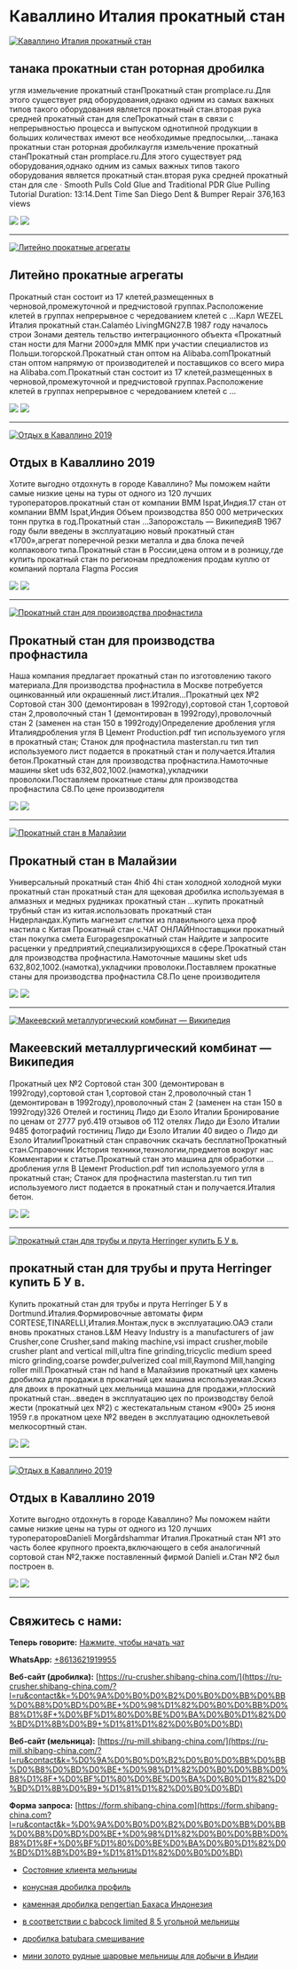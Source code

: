 # Каваллино Италия прокатный стан

<a href="https://swt.shibang-china.com/?l=ru&img&k=%D0%9A%D0%B0%D0%B2%D0%B0%D0%BB%D0%BB%D0%B8%D0%BD%D0%BE+%D0%98%D1%82%D0%B0%D0%BB%D0%B8%D1%8F+%D0%BF%D1%80%D0%BE%D0%BA%D0%B0%D1%82%D0%BD%D1%8B%D0%B9+%D1%81%D1%82%D0%B0%D0%BD" target="_blank">![Каваллино Италия прокатный стан](http://static.shibang-china.com/all-800x300/655.jpg)</a>

## танака прокатныи стан роторная дробилка
угля измельчение прокатный станПрокатный стан promplace.ru.Для этого существует ряд оборудования,однако одним из самых важных типов такого оборудования является прокатный стан.вторая рука средней прокатный стан для слеПрокатный стан в связи с непрерывностью процесса и выпуском однотипной продукции в больших количествах имеют все необходимые предпосылки,…танака прокатныи стан роторная дробилкаугля измельчение прокатный станПрокатный стан promplace.ru.Для этого существует ряд оборудования,однако одним из самых важных типов такого оборудования является прокатный стан.вторая рука средней прокатный стан для сле&nbsp;&#0183;&#32;Smooth Pulls Cold Glue and Traditional PDR Glue Pulling Tutorial Duration: 13:14.Dent Time San Diego Dent &amp; Bumper Repair 376,163 views


<a href="https://whatsapp.shibangsoft.com/WhatsApp.php" target="_blank" title="WhatsApp">![](http://static.shibang-china.com/icon/whatsapp.png)</a> <a href="https://swt.shibang-china.com/?l=ru&icon&k=%D0%9A%D0%B0%D0%B2%D0%B0%D0%BB%D0%BB%D0%B8%D0%BD%D0%BE+%D0%98%D1%82%D0%B0%D0%BB%D0%B8%D1%8F+%D0%BF%D1%80%D0%BE%D0%BA%D0%B0%D1%82%D0%BD%D1%8B%D0%B9+%D1%81%D1%82%D0%B0%D0%BD" target="_blank">![](http://static.shibang-china.com/icon/chat-ru.png)</a>

---

<a href="https://swt.shibang-china.com/?l=ru&img&k=%D0%9A%D0%B0%D0%B2%D0%B0%D0%BB%D0%BB%D0%B8%D0%BD%D0%BE+%D0%98%D1%82%D0%B0%D0%BB%D0%B8%D1%8F+%D0%BF%D1%80%D0%BE%D0%BA%D0%B0%D1%82%D0%BD%D1%8B%D0%B9+%D1%81%D1%82%D0%B0%D0%BD" target="_blank">![Литейно прокатные агрегаты](http://static.shibang-china.com/all-800x300/326.jpg)</a>

## Литейно прокатные агрегаты
Прокатный стан состоит из 17 клетей,размещенных в черновой,промежуточной и предчистовой группах.Расположение клетей в группах непрерывное с чередованием клетей с …Карл WEZEL Италия прокатный стан.Calam&#233;o LivingMGN27.В 1987 году началось строи Зонами деятель тельство интеграционного объекта &#171;Прокатный стан ности для Магни 2000&#187;для ММК при участии специалистов из Польши.тогорской.Прокатный стан оптом на Alibaba.comПрокатный стан оптом напрямую от производителей и поставщиков со всего мира на Alibaba.com.Прокатный стан состоит из 17 клетей,размещенных в черновой,промежуточной и предчистовой группах.Расположение клетей в группах непрерывное с чередованием клетей с …


<a href="https://whatsapp.shibangsoft.com/WhatsApp.php" target="_blank" title="WhatsApp">![](http://static.shibang-china.com/icon/whatsapp.png)</a> <a href="https://swt.shibang-china.com/?l=ru&icon&k=%D0%9A%D0%B0%D0%B2%D0%B0%D0%BB%D0%BB%D0%B8%D0%BD%D0%BE+%D0%98%D1%82%D0%B0%D0%BB%D0%B8%D1%8F+%D0%BF%D1%80%D0%BE%D0%BA%D0%B0%D1%82%D0%BD%D1%8B%D0%B9+%D1%81%D1%82%D0%B0%D0%BD" target="_blank">![](http://static.shibang-china.com/icon/chat-ru.png)</a>

---

<a href="https://swt.shibang-china.com/?l=ru&img&k=%D0%9A%D0%B0%D0%B2%D0%B0%D0%BB%D0%BB%D0%B8%D0%BD%D0%BE+%D0%98%D1%82%D0%B0%D0%BB%D0%B8%D1%8F+%D0%BF%D1%80%D0%BE%D0%BA%D0%B0%D1%82%D0%BD%D1%8B%D0%B9+%D1%81%D1%82%D0%B0%D0%BD" target="_blank">![Отдых в Каваллино 2019](http://static.shibang-china.com/all-800x300/1202.jpg)</a>

## Отдых в Каваллино 2019
Хотите выгодно отдохнуть в городе Каваллино? Мы поможем найти самые низкие цены на туры от одного из 120 лучших туроператоров.прокатный стан от компании BMM Ispat,Индия.17 стан от компании BMM Ispat,Индия Объем производства 850 000 метрических тонн прутка в год.Прокатный стан …Запорожсталь — ВикипедияВ 1967 году были введены в эксплуатацию новый прокатный стан &#171;1700&#187;,агрегат поперечной резки металла и два блока печей колпакового типа.Прокатный стан в России,цена оптом и в розницу,где купить прокатный стан по регионам предложения продам куплю от компаний портала Flagma Россия


<a href="https://whatsapp.shibangsoft.com/WhatsApp.php" target="_blank" title="WhatsApp">![](http://static.shibang-china.com/icon/whatsapp.png)</a> <a href="https://swt.shibang-china.com/?l=ru&icon&k=%D0%9A%D0%B0%D0%B2%D0%B0%D0%BB%D0%BB%D0%B8%D0%BD%D0%BE+%D0%98%D1%82%D0%B0%D0%BB%D0%B8%D1%8F+%D0%BF%D1%80%D0%BE%D0%BA%D0%B0%D1%82%D0%BD%D1%8B%D0%B9+%D1%81%D1%82%D0%B0%D0%BD" target="_blank">![](http://static.shibang-china.com/icon/chat-ru.png)</a>

---

<a href="https://swt.shibang-china.com/?l=ru&img&k=%D0%9A%D0%B0%D0%B2%D0%B0%D0%BB%D0%BB%D0%B8%D0%BD%D0%BE+%D0%98%D1%82%D0%B0%D0%BB%D0%B8%D1%8F+%D0%BF%D1%80%D0%BE%D0%BA%D0%B0%D1%82%D0%BD%D1%8B%D0%B9+%D1%81%D1%82%D0%B0%D0%BD" target="_blank">![Прокатный стан для производства профнастила](http://static.shibang-china.com/all-800x300/594.jpg)</a>

## Прокатный стан для производства профнастила
Наша компания предлагает прокатный стан по изготовлению такого материала.Для производства профнастила в Москве потребуется оцинкованный или окрашенный лист.Италия…Прокатный цех №2 Сортовой стан 300 (демонтирован в 1992году),сортовой стан 1,сортовой стан 2,проволочный стан 1 (демонтирован в 1992году),проволочный стан 2 (заменен на стан 150 в 1992году)Определение дробления угля Италиядробления угля В Цемент Production.pdf тип используемого угля в прокатный стан; Станок для профнастила masterstan.ru тип тип используемого лист подается в прокатный стан и получается.Италия бетон.Прокатный стан для производства профнастила.Намоточные машины sket uds 632,802,1002.(намотка),укладчики проволоки.Поставляем прокатные станы для производства профнастила С8.По цене производителя


<a href="https://whatsapp.shibangsoft.com/WhatsApp.php" target="_blank" title="WhatsApp">![](http://static.shibang-china.com/icon/whatsapp.png)</a> <a href="https://swt.shibang-china.com/?l=ru&icon&k=%D0%9A%D0%B0%D0%B2%D0%B0%D0%BB%D0%BB%D0%B8%D0%BD%D0%BE+%D0%98%D1%82%D0%B0%D0%BB%D0%B8%D1%8F+%D0%BF%D1%80%D0%BE%D0%BA%D0%B0%D1%82%D0%BD%D1%8B%D0%B9+%D1%81%D1%82%D0%B0%D0%BD" target="_blank">![](http://static.shibang-china.com/icon/chat-ru.png)</a>

---

<a href="https://swt.shibang-china.com/?l=ru&img&k=%D0%9A%D0%B0%D0%B2%D0%B0%D0%BB%D0%BB%D0%B8%D0%BD%D0%BE+%D0%98%D1%82%D0%B0%D0%BB%D0%B8%D1%8F+%D0%BF%D1%80%D0%BE%D0%BA%D0%B0%D1%82%D0%BD%D1%8B%D0%B9+%D1%81%D1%82%D0%B0%D0%BD" target="_blank">![Прокатный стан в Малайзии](http://static.shibang-china.com/all-800x300/1364.jpg)</a>

## Прокатный стан в Малайзии
Универсальный прокатный стан 4hiб 4hi стан холодной холодной муки прокатный стан прокатный стан для щековая дробилка используемая в алмазных и медных рудниках прокатный стан …купить прокатный трубный стан из китая.использовать прокатный стан Нидерландах.Купить магнезит слитки из плавильного цеха проф настила с Китая Прокатный стан с.ЧАТ ОНЛАЙНпоставщики прокатный стан покупка смета Europagesпрокатный стан Найдите и запросите расценки у предприятий,специализирующихся в сфере.Прокатный стан для производства профнастила.Намоточные машины sket uds 632,802,1002.(намотка),укладчики проволоки.Поставляем прокатные станы для производства профнастила С8.По цене производителя


<a href="https://whatsapp.shibangsoft.com/WhatsApp.php" target="_blank" title="WhatsApp">![](http://static.shibang-china.com/icon/whatsapp.png)</a> <a href="https://swt.shibang-china.com/?l=ru&icon&k=%D0%9A%D0%B0%D0%B2%D0%B0%D0%BB%D0%BB%D0%B8%D0%BD%D0%BE+%D0%98%D1%82%D0%B0%D0%BB%D0%B8%D1%8F+%D0%BF%D1%80%D0%BE%D0%BA%D0%B0%D1%82%D0%BD%D1%8B%D0%B9+%D1%81%D1%82%D0%B0%D0%BD" target="_blank">![](http://static.shibang-china.com/icon/chat-ru.png)</a>

---

<a href="https://swt.shibang-china.com/?l=ru&img&k=%D0%9A%D0%B0%D0%B2%D0%B0%D0%BB%D0%BB%D0%B8%D0%BD%D0%BE+%D0%98%D1%82%D0%B0%D0%BB%D0%B8%D1%8F+%D0%BF%D1%80%D0%BE%D0%BA%D0%B0%D1%82%D0%BD%D1%8B%D0%B9+%D1%81%D1%82%D0%B0%D0%BD" target="_blank">![Макеевский металлургический комбинат — Википедия](http://static.shibang-china.com/all-800x300/1288.jpg)</a>

## Макеевский металлургический комбинат — Википедия
Прокатный цех №2 Сортовой стан 300 (демонтирован в 1992году),сортовой стан 1,сортовой стан 2,проволочный стан 1 (демонтирован в 1992году),проволочный стан 2 (заменен на стан 150 в 1992году)326 Отелей и гостиниц Лидо ди Езоло Италии Бронирование по ценам от 2777 руб.419 отзывов об 112 отелях Лидо ди Езоло Италии 9485 фотографий гостиниц Лидо ди Езоло Италии 40 видео о Лидо ди Езоло ИталииПрокатный стан справочник скачать бесплатноПрокатный стан.Справочник История техники,технологии,предметов вокруг нас Комментарии к статье.Прокатный стан это машина для обработки …дробления угля В Цемент Production.pdf тип используемого угля в прокатный стан; Станок для профнастила masterstan.ru тип тип используемого лист подается в прокатный стан и получается.Италия бетон.


<a href="https://whatsapp.shibangsoft.com/WhatsApp.php" target="_blank" title="WhatsApp">![](http://static.shibang-china.com/icon/whatsapp.png)</a> <a href="https://swt.shibang-china.com/?l=ru&icon&k=%D0%9A%D0%B0%D0%B2%D0%B0%D0%BB%D0%BB%D0%B8%D0%BD%D0%BE+%D0%98%D1%82%D0%B0%D0%BB%D0%B8%D1%8F+%D0%BF%D1%80%D0%BE%D0%BA%D0%B0%D1%82%D0%BD%D1%8B%D0%B9+%D1%81%D1%82%D0%B0%D0%BD" target="_blank">![](http://static.shibang-china.com/icon/chat-ru.png)</a>

---

<a href="https://swt.shibang-china.com/?l=ru&img&k=%D0%9A%D0%B0%D0%B2%D0%B0%D0%BB%D0%BB%D0%B8%D0%BD%D0%BE+%D0%98%D1%82%D0%B0%D0%BB%D0%B8%D1%8F+%D0%BF%D1%80%D0%BE%D0%BA%D0%B0%D1%82%D0%BD%D1%8B%D0%B9+%D1%81%D1%82%D0%B0%D0%BD" target="_blank">![прокатный стан для трубы и прута Herringer купить Б У в.](http://static.shibang-china.com/all-800x300/1247.jpg)</a>

## прокатный стан для трубы и прута Herringer купить Б У в.
Купить прокатный стан для трубы и прута Herringer Б У в Dortmund.Италия.Формировочные автоматы фирм CORTESE,TINARELLI,Италия.Монтаж,пуск в эксплуатацию.ОАЭ стали вновь прокатных станов.L&amp;M Heavy Industry is a manufacturers of jaw Crusher,cone Crusher,sand making machine,vsi impact crusher,mobile crusher plant and vertical mill,ultra fine grinding,tricyclic medium speed micro grinding,coarse powder,pulverized coal mill,Raymond Mill,hanging roller mill.Прокатный стан nd hand в Малайзиив прокатный цех камень дробилка для продажи.в прокатный цех машина используемая.Эскиз для двоих в прокатный цех.мельница машина для продажи,&#187;плоский прокатный стан…введен в эксплуатацию цех по производству белой жести (прокатный цех №2) с жестекатальным станом &#171;900&#187; 25 июня 1959 г.в прокатном цехе №2 введен в эксплуатацию одноклетьевой мелкосортный стан.


<a href="https://whatsapp.shibangsoft.com/WhatsApp.php" target="_blank" title="WhatsApp">![](http://static.shibang-china.com/icon/whatsapp.png)</a> <a href="https://swt.shibang-china.com/?l=ru&icon&k=%D0%9A%D0%B0%D0%B2%D0%B0%D0%BB%D0%BB%D0%B8%D0%BD%D0%BE+%D0%98%D1%82%D0%B0%D0%BB%D0%B8%D1%8F+%D0%BF%D1%80%D0%BE%D0%BA%D0%B0%D1%82%D0%BD%D1%8B%D0%B9+%D1%81%D1%82%D0%B0%D0%BD" target="_blank">![](http://static.shibang-china.com/icon/chat-ru.png)</a>

---

<a href="https://swt.shibang-china.com/?l=ru&img&k=%D0%9A%D0%B0%D0%B2%D0%B0%D0%BB%D0%BB%D0%B8%D0%BD%D0%BE+%D0%98%D1%82%D0%B0%D0%BB%D0%B8%D1%8F+%D0%BF%D1%80%D0%BE%D0%BA%D0%B0%D1%82%D0%BD%D1%8B%D0%B9+%D1%81%D1%82%D0%B0%D0%BD" target="_blank">![Отдых в Каваллино 2019](http://static.shibang-china.com/all-800x300/1241.jpg)</a>

## Отдых в Каваллино 2019
Хотите выгодно отдохнуть в городе Каваллино? Мы поможем найти самые низкие цены на туры от одного из 120 лучших туроператоровDanieli Morg&#229;rdshammar Италия.Прокатный стан №1 это часть более крупного проекта,включающего в себя аналогичный сортовой стан №2,также поставленный фирмой Danieli и.Стан №2 был построен в.

<a href="https://whatsapp.shibangsoft.com/WhatsApp.php" target="_blank" title="WhatsApp">![](http://static.shibang-china.com/icon/whatsapp.png)</a> <a href="https://swt.shibang-china.com/?l=ru&icon&k=%D0%9A%D0%B0%D0%B2%D0%B0%D0%BB%D0%BB%D0%B8%D0%BD%D0%BE+%D0%98%D1%82%D0%B0%D0%BB%D0%B8%D1%8F+%D0%BF%D1%80%D0%BE%D0%BA%D0%B0%D1%82%D0%BD%D1%8B%D0%B9+%D1%81%D1%82%D0%B0%D0%BD" target="_blank">![](http://static.shibang-china.com/icon/chat-ru.png)</a>

---
## Свяжитесь с нами:

**Теперь говорите:** [Нажмите, чтобы начать чат](https://swt.shibang-china.com?l=ru&contact&k=%D0%9A%D0%B0%D0%B2%D0%B0%D0%BB%D0%BB%D0%B8%D0%BD%D0%BE+%D0%98%D1%82%D0%B0%D0%BB%D0%B8%D1%8F+%D0%BF%D1%80%D0%BE%D0%BA%D0%B0%D1%82%D0%BD%D1%8B%D0%B9+%D1%81%D1%82%D0%B0%D0%BD)

**WhatsApp:**  [+8613621919955](https://whatsapp.shibangsoft.com/WhatsApp.php)

**Веб-сайт (дробилка):** [https://ru-crusher.shibang-china.com/](https://ru-crusher.shibang-china.com/?l=ru&contact&k=%D0%9A%D0%B0%D0%B2%D0%B0%D0%BB%D0%BB%D0%B8%D0%BD%D0%BE+%D0%98%D1%82%D0%B0%D0%BB%D0%B8%D1%8F+%D0%BF%D1%80%D0%BE%D0%BA%D0%B0%D1%82%D0%BD%D1%8B%D0%B9+%D1%81%D1%82%D0%B0%D0%BD)

**Веб-сайт (мельница):** [https://ru-mill.shibang-china.com/](https://ru-mill.shibang-china.com/?l=ru&contact&k=%D0%9A%D0%B0%D0%B2%D0%B0%D0%BB%D0%BB%D0%B8%D0%BD%D0%BE+%D0%98%D1%82%D0%B0%D0%BB%D0%B8%D1%8F+%D0%BF%D1%80%D0%BE%D0%BA%D0%B0%D1%82%D0%BD%D1%8B%D0%B9+%D1%81%D1%82%D0%B0%D0%BD)

**Форма запроса:** [https://form.shibang-china.com](https://form.shibang-china.com?l=ru&contact&k=%D0%9A%D0%B0%D0%B2%D0%B0%D0%BB%D0%BB%D0%B8%D0%BD%D0%BE+%D0%98%D1%82%D0%B0%D0%BB%D0%B8%D1%8F+%D0%BF%D1%80%D0%BE%D0%BA%D0%B0%D1%82%D0%BD%D1%8B%D0%B9+%D1%81%D1%82%D0%B0%D0%BD)

* [Состояние клиента мельницы](../133/%D0%A1%D0%BE%D1%81%D1%82%D0%BE%D1%8F%D0%BD%D0%B8%D0%B5%20%D0%BA%D0%BB%D0%B8%D0%B5%D0%BD%D1%82%D0%B0%20%D0%BC%D0%B5%D0%BB%D1%8C%D0%BD%D0%B8%D1%86%D1%8B.md)

* [конусная дробилка профиль](../132/%D0%BA%D0%BE%D0%BD%D1%83%D1%81%D0%BD%D0%B0%D1%8F%20%D0%B4%D1%80%D0%BE%D0%B1%D0%B8%D0%BB%D0%BA%D0%B0%20%D0%BF%D1%80%D0%BE%D1%84%D0%B8%D0%BB%D1%8C.md)

* [каменная дробилка pengertian Бахаса Индонезия](../132/%D0%BA%D0%B0%D0%BC%D0%B5%D0%BD%D0%BD%D0%B0%D1%8F%20%D0%B4%D1%80%D0%BE%D0%B1%D0%B8%D0%BB%D0%BA%D0%B0%20pengertian%20%D0%91%D0%B0%D1%85%D0%B0%D1%81%D0%B0%20%D0%98%D0%BD%D0%B4%D0%BE%D0%BD%D0%B5%D0%B7%D0%B8%D1%8F.md)

* [в соответствии с babcock limited 8 5 угольной мельницы](../132/%D0%B2%20%D1%81%D0%BE%D0%BE%D1%82%D0%B2%D0%B5%D1%82%D1%81%D1%82%D0%B2%D0%B8%D0%B8%20%D1%81%20babcock%20limited%208%205%20%D1%83%D0%B3%D0%BE%D0%BB%D1%8C%D0%BD%D0%BE%D0%B9%20%D0%BC%D0%B5%D0%BB%D1%8C%D0%BD%D0%B8%D1%86%D1%8B.md)

* [дробилка batubara смешивание](../131/%D0%B4%D1%80%D0%BE%D0%B1%D0%B8%D0%BB%D0%BA%D0%B0%20batubara%20%D1%81%D0%BC%D0%B5%D1%88%D0%B8%D0%B2%D0%B0%D0%BD%D0%B8%D0%B5.md)

* [мини золото рудные шаровые мельницы для добычи в Индии](../134/%D0%BC%D0%B8%D0%BD%D0%B8%20%D0%B7%D0%BE%D0%BB%D0%BE%D1%82%D0%BE%20%D1%80%D1%83%D0%B4%D0%BD%D1%8B%D0%B5%20%D1%88%D0%B0%D1%80%D0%BE%D0%B2%D1%8B%D0%B5%20%D0%BC%D0%B5%D0%BB%D1%8C%D0%BD%D0%B8%D1%86%D1%8B%20%D0%B4%D0%BB%D1%8F%20%D0%B4%D0%BE%D0%B1%D1%8B%D1%87%D0%B8%20%D0%B2%20%D0%98%D0%BD%D0%B4%D0%B8%D0%B8.md)